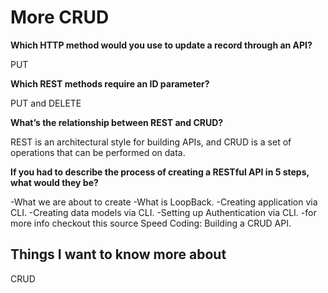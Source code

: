 # More CRUD

**Which HTTP method would you use to update a record through an API?**

PUT

**Which REST methods require an ID parameter?**

PUT and DELETE

**What’s the relationship between REST and CRUD?**

REST is an architectural style for building APIs, and CRUD is a set of operations that can be performed on data.

**If you had to describe the process of creating a RESTful API in 5 steps, what would they be?**

-What we are about to create -What is LoopBack. 
-Creating application via CLI.
-Creating data models via CLI. 
-Setting up Authentication via CLI. 
-for more info checkout this source Speed Coding: Building a CRUD API.

## Things I want to know more about
CRUD